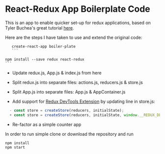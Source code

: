 ﻿# React-Redux App Boilerplate Code
This is an app to enable quicker set-up for redux applications, based on Tyler Buchea's great tutorial [here](
http://blog.tylerbuchea.com/super-simple-react-redux-application-example/).

Here are the steps I have taken to use and extend the original code:

 ```
	create-react-app boiler-plate
    ```
 ```
	npm install --save redux react-redux
    ```

* Update redux.js, App.js & index.js from here

* Split redux.js into separate files: actions.js, reducers.js & store.js

* Split App.js into separate files: App.js & AppContainer.js

* Add support for [Redux DevTools Extension](https://github.com/zalmoxisus/redux-devtools-extension) by updating line in store.js:
```javascript
  - const store = createStore(reducers, initialState);
  + const store = createStore(reducers, initialState, window.__REDUX_DEVTOOLS_EXTENSION__ && window.__REDUX_DEVTOOLS_EXTENSION__());
```

* Re-factor as a simple counter app

In order to run simple clone or download the repository and run

```
npm install
npm start
   ```
